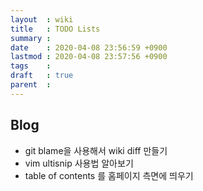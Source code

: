 ```yaml
---
layout  : wiki
title   : TODO Lists
summary : 
date    : 2020-04-08 23:56:59 +0900
lastmod : 2020-04-08 23:57:56 +0900
tags    : 
draft   : true
parent  : 
---
```


## Blog
 * git blame을 사용해서 wiki diff 만들기
 * vim ultisnip 사용법 알아보기
 * table of contents 를 홈페이지 측면에 띄우기
